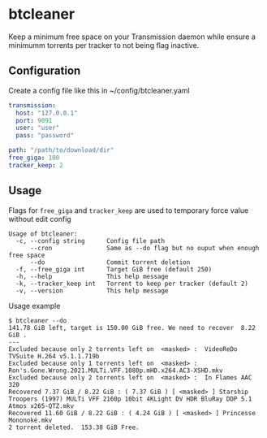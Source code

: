 # btcleaner

Keep a minimum free space on your Transmission daemon while ensure a minimumm torrents per tracker to not being flag inactive.

## Configuration

Create a config file like this in ~/config/btcleaner.yaml

```yaml
transmission:
  host: "127.0.0.1"
  port: 9091
  user: "user"
  pass: "password"

path: "/path/to/download/dir"
free_giga: 100
tracker_keep: 2
```

## Usage

Flags for `free_giga` and `tracker_keep` are used to temporary force value without edit config

```
Usage of btcleaner:
  -c, --config string      Config file path
      --cron               Same as --do flag but no ouput when enough free space
      --do                 Commit torrent deletion
  -f, --free_giga int      Target GiB free (default 250)
  -h, --help               This help message
  -k, --tracker_keep int   Torrent to keep per tracker (default 2)
  -v, --version            This help message
```

Usage example

```
$ btcleaner --do
141.78 GiB left, target is 150.00 GiB free. We need to recover  8.22 GiB .
---
Excluded because only 2 torrents left on  <masked> :  VideoReDo TVSuite H.264 v5.1.1.719b
Excluded because only 1 torrents left on  <masked> :  Ron's.Gone.Wrong.2021.MULTi.VFF.1080p.mHD.x264.AC3-XSHD.mkv
Excluded because only 2 torrents left on  <masked> :  In Flames AAC 320
Recovered 7.37 GiB / 8.22 GiB : ( 7.37 GiB ) [ <masked> ] Starship Troopers (1997) MULTi VFF 2160p 10bit 4KLight DV HDR BluRay DDP 5.1 Atmos x265-QTZ.mkv
Recovered 11.60 GiB / 8.22 GiB : ( 4.24 GiB ) [ <masked> ] Princesse Mononoké.mkv
2 torrent deleted.  153.38 GiB Free.
```
